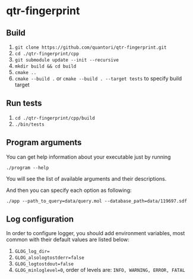 # qtr-fingerprint

## Build
1. `git clone https://github.com/quantori/qtr-fingerprint.git`
2. `cd ./qtr-fingerprint/cpp`
3. `git submodule update --init --recursive`
4. `mkdir build && cd build`
5. `cmake ..`
6. `cmake --build .` or `cmake --build . --target tests` to specify build target

## Run tests
1. `cd ./qtr-fingerprint/cpp/build`
2. `./bin/tests`

## Program arguments

You can get help information about your executable just by running 

`./program --help`

You will see the list of available arguments and their descriptions.

And then you can specify each option as following:

`./app --path_to_query=data/query.mol --database_path=data/119697.sdf`

## Log configuration

In order to configure logger, you should add environment variables, 
most common with their default values are listed below:
1. `GLOG_log_dir=`
2. `GLOG_alsologtostderr=false`
3. `GLOG_logtostdout=false`
4. `GLOG_minloglevel=0`, order of levels are: `INFO, WARNING, ERROR, FATAL`
